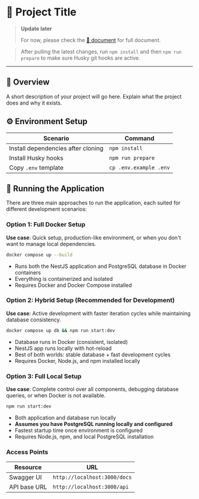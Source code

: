 # 🚀 Project Title

> **Update later**  
>
> For now, please check the [📄 document](./docs/README.md) for full document.

> After pulling the latest changes, run `npm install` and then `npm run prepare` to make sure Husky git hooks are active.

---

## 📌 Overview
A short description of your project will go here.
Explain what the project does and why it exists.

## ⚙️ Environment Setup

| Scenario | Command |
| --- | --- |
| Install dependencies after cloning | `npm install` |
| Install Husky hooks | `npm run prepare` |
| Copy `.env` template | `cp .env.example .env` |

## 🚀 Running the Application

There are three main approaches to run the application, each suited for different development scenarios:

### Option 1: Full Docker Setup
**Use case**: Quick setup, production-like environment, or when you don't want to manage local dependencies.
```bash
docker compose up --build
```
- Runs both the NestJS application and PostgreSQL database in Docker containers
- Everything is containerized and isolated
- Requires Docker and Docker Compose installed

### Option 2: Hybrid Setup (Recommended for Development)
**Use case**: Active development with faster iteration cycles while maintaining database consistency.
```bash
docker compose up db && npm run start:dev
```
- Database runs in Docker (consistent, isolated)
- NestJS app runs locally with hot-reload
- Best of both worlds: stable database + fast development cycles
- Requires Docker, Node.js, and npm installed locally

### Option 3: Full Local Setup
**Use case**: Complete control over all components, debugging database queries, or when Docker is not available.
```bash
npm run start:dev
```
- Both application and database run locally
- **Assumes you have PostgreSQL running locally and configured**
- Fastest startup time once environment is configured
- Requires Node.js, npm, and local PostgreSQL installation

### Access Points
| Resource | URL |
| --- | --- |
| Swagger UI | `http://localhost:3000/docs` |
| API base URL | `http://localhost:3000/api` |
